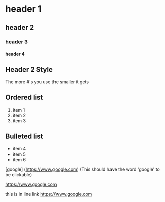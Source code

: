 # header 1  
## header 2
### header 3
#### header 4

## Header 2 Style 
The more #'s you use the smaller it gets 


## Ordered list
1. item 1
2. item 2
3. item 3


## Bulleted list 
- item 4 
- item 5
- item 6


[google] (https://www.google.com)       (This should have the word 'google' to be clickable) 

https://www.google.com

this is in line link <https://www.google.com>




